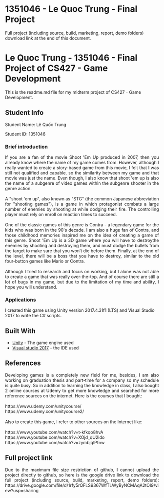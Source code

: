 # 1351046 - Le Quoc Trung - Final Project

Full project (including source, build, marketing, report, demo folders) download link at the end of this document.

# Le Quoc Trung - 1351046 - Final Project of CS427 - Game Development

This is the readme.md file for my midterm project of CS427 - Game Development.

## Student Info

Student Name: Lê Quốc Trung

Student ID: 1351046

### Brief introduction
<p align="justify">
If you are a fan of the movie Shoot 'Em Up produced in 2007, then you
already know where the name of my game comes from. However,
although I really wanted to create a story-based game from this movie, I
felt that I was still not qualified and capable, so the similarity between my
game and that movie was just the name. Even though, I also know that
shoot 'em up is also the name of a subgenre of video games within the
subgenre shooter in the genre action. <br/> <br/>
A "shoot 'em up", also known as "STG" (the common Japanese
abbreviation for "shooting games"), is a game in which protagonist
combats a large number of enemies by shooting at while dodging their
fire. The controlling player must rely on enroll on reaction times to
succeed. <br/> <br/>
One of the classic games of this genre is Contra - a legendary game for
the kids who was born in the 90's decade. I am also a huge fan of Contra,
and those childhood memories inspired me on the idea of creating a game
of this genre. Shoot 'Em Up is a 3D game where you will have to destroythe enemies by shooting and destroying them, and must dodge the bullets 
from the target to make sure that you won’t die before them. Finally, at
the end of the level, there will be a boss that you have to destroy, similar
to the old four-button games like Mario or Contra. <br/> <br/>
Although I tried to research and focus on working, but I alone was not
able to create a game that was really over-the-top. And of course there are
still a lot of bugs in my game, but due to the limitation of my time and
ability, I hope you will understand.
</p>

### Applications

I created this game using Unity version 2017.4.31f1 (LTS) and Visual Studio 2017 to write the C# scripts.

## Built With

* [Unity](https://unity.com/) - The game engine  used
* [Visual studio 2017](https://visualstudio.microsoft.com/downloads/) - the IDE used

## References
<p align="justify">
Developing games is a completely new field for me, besides, I am also
working on graduation thesis and part-time for a company so my schedule
is quite busy. So in addition to learning the knowledge in class, I also
bought 2 online courses at Udemy to get more knowledge and searched
for more reference sources on the internet.
Here is the courses that I bought: <br/> <br/>
https://www.udemy.com/unitycourse/ <br/>
https://www.udemy.com/unitycourse2/ <br/> <br/>
Also to create this game, I refer to other sources on the Internet like: <br/> <br/>
https://www.youtube.com/watch?v=t-kfkqo8hvA <br/>
https://www.youtube.com/watch?v=XOjd_qU2Ido <br/>
https://www.youtube.com/watch?v=zymbjqlPfnw
</p>

## Full project link

<p align="justify">
Due to the maximum file size restriction of github, I cannot upload the project directly to github, so here is the google drive link to download the full project (including source, build, marketing, report, demo folders):
https://drive.google.com/file/d/1rfy5rQFLS9367WfTLWyByNCMAqA2tOI9/view?usp=sharing
  </p>
